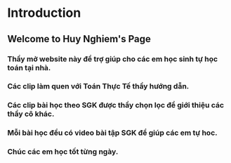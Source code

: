 # Introduction

## Welcome to Huy Nghiem's Page

### Thầy mở website này để trợ giúp cho các em học sinh tự học toán tại nhà.
### Các clip làm quen với Toán Thực Tế thầy hướng dẫn.
### Các clip bài học theo SGK được thầy chọn lọc để giới thiệu các thầy cô khác.
### Mỗi bài học đều có video bài tập SGK để giúp các em tự hoc.
### Chúc các em học tốt từng ngày. 
